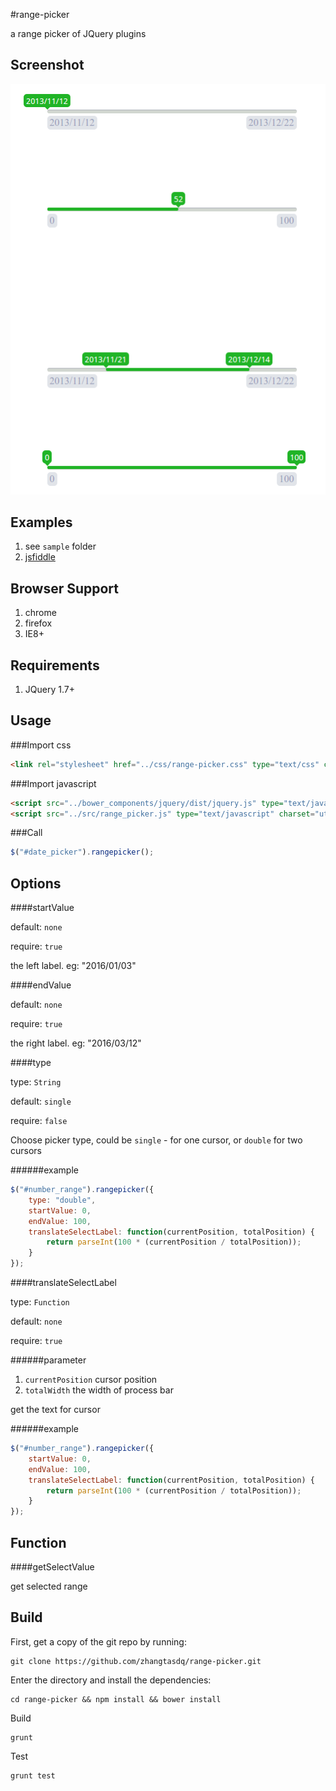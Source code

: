 #range-picker

a range picker of JQuery plugins

Screenshot
---
![date-picker](./images/range-picker.png)

Examples
---
1. see `sample` folder
2. [jsfiddle](https://jsfiddle.net/cqmyg/me1dmz9e/4/)

Browser Support
---
1. chrome
2. firefox
3. IE8+

Requirements
---
1. JQuery 1.7+

Usage
---

###Import css

```html
<link rel="stylesheet" href="../css/range-picker.css" type="text/css" charset="utf-8" />

```

###Import javascript

```html
<script src="../bower_components/jquery/dist/jquery.js" type="text/javascript" charset="utf-8"></script>
<script src="../src/range_picker.js" type="text/javascript" charset="utf-8"></script>

```
###Call
```javascript
$("#date_picker").rangepicker();
```

Options
---

####startValue

default: `none`

require: `true`

the left label. eg: "2016/01/03"

####endValue

default: `none`

require: `true`

the right label. eg: "2016/03/12"

####type

type: `String`

default: `single`

require: `false`

Choose picker type, could be `single` - for one cursor, or `double` for two cursors

######example
```js
$("#number_range").rangepicker({
    type: "double",
    startValue: 0,
    endValue: 100,
    translateSelectLabel: function(currentPosition, totalPosition) {
        return parseInt(100 * (currentPosition / totalPosition));
    }
});
```

####translateSelectLabel

type: `Function`

default: `none`

require: `true`

######parameter
1. `currentPosition` cursor position
2. `totalWidth` the width of process bar

get the text for cursor


######example
```js
$("#number_range").rangepicker({
    startValue: 0,
    endValue: 100,
    translateSelectLabel: function(currentPosition, totalPosition) {
        return parseInt(100 * (currentPosition / totalPosition));
    }
});
```

Function
---

####getSelectValue

get selected range


Build
---

First, get a copy of the git repo by running:

```shell
git clone https://github.com/zhangtasdq/range-picker.git
```

Enter the directory and install the dependencies:

```shell
cd range-picker && npm install && bower install
```

Build

```shell
grunt
```

Test

```shell
grunt test
```
